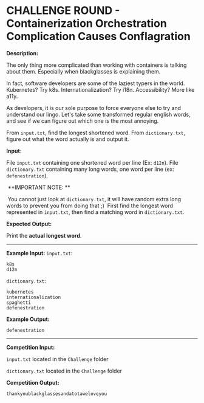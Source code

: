 # CHALLENGE ROUND - Containerization Orchestration Complication Causes Conflagration

**Description:**

The only thing more complicated than working with containers is talking about them. Especially when blackglasses is explaining them.

In fact, software developers are some of the laziest typers in the world. Kubernetes? Try k8s. Internationalization? Try i18n. Accessibility? More like a11y.

As developers, it is our sole purpose to force everyone else to try and understand our lingo. Let's take some transformed regular english words, and see if we can figure out which one is the most annoying.

From `input.txt`, find the longest shortened word. From `dictionary.txt`, figure out what the word actually is and output it.

**Input**:

File `input.txt` containing one shortened word per line (Ex: `d12n`).
File `dictionary.txt` containing many long words, one word per line (ex: `defenestration`).

​	**IMPORTANT NOTE: **

​	You cannot just look at `dictionary.txt`, it will have random extra long words to prevent you from doing that ;)
​	First find the longest word represented in `input.txt`, then find a matching word in `dictionary.txt`.

**Expected Output:**

Print the **actual longest word**. 

-----

**Example Input:**
`input.txt`:

```
k8s
d12n
```

`dictionary.txt`:

```
kubernetes
internationalization
spaghetti
defenestration
```

**Example Output:**

`defenestration`

--------------

**Competition Input:**

`input.txt` located in the `Challenge` folder

`dictionary.txt` located in the `Challenge` folder

**Competition Output:**

`thankyoublackglassesandatotaweloveyou`
